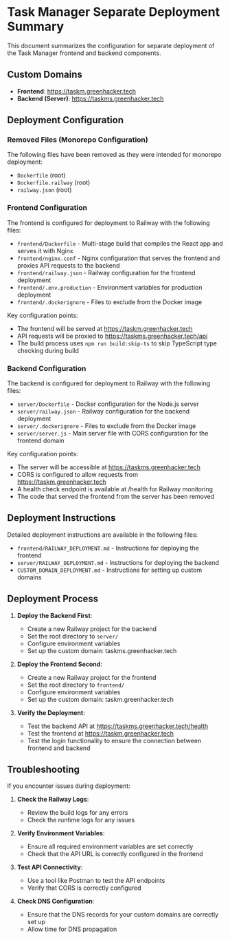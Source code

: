 # Task Manager Separate Deployment Summary

This document summarizes the configuration for separate deployment of the Task Manager frontend and backend components.

## Custom Domains

- **Frontend**: https://taskm.greenhacker.tech
- **Backend (Server)**: https://taskms.greenhacker.tech

## Deployment Configuration

### Removed Files (Monorepo Configuration)

The following files have been removed as they were intended for monorepo deployment:

- `Dockerfile` (root)
- `Dockerfile.railway` (root)
- `railway.json` (root)

### Frontend Configuration

The frontend is configured for deployment to Railway with the following files:

- `frontend/Dockerfile` - Multi-stage build that compiles the React app and serves it with Nginx
- `frontend/nginx.conf` - Nginx configuration that serves the frontend and proxies API requests to the backend
- `frontend/railway.json` - Railway configuration for the frontend deployment
- `frontend/.env.production` - Environment variables for production deployment
- `frontend/.dockerignore` - Files to exclude from the Docker image

Key configuration points:
- The frontend will be served at https://taskm.greenhacker.tech
- API requests will be proxied to https://taskms.greenhacker.tech/api
- The build process uses `npm run build:skip-ts` to skip TypeScript type checking during build

### Backend Configuration

The backend is configured for deployment to Railway with the following files:

- `server/Dockerfile` - Docker configuration for the Node.js server
- `server/railway.json` - Railway configuration for the backend deployment
- `server/.dockerignore` - Files to exclude from the Docker image
- `server/server.js` - Main server file with CORS configuration for the frontend domain

Key configuration points:
- The server will be accessible at https://taskms.greenhacker.tech
- CORS is configured to allow requests from https://taskm.greenhacker.tech
- A health check endpoint is available at /health for Railway monitoring
- The code that served the frontend from the server has been removed

## Deployment Instructions

Detailed deployment instructions are available in the following files:

- `frontend/RAILWAY_DEPLOYMENT.md` - Instructions for deploying the frontend
- `server/RAILWAY_DEPLOYMENT.md` - Instructions for deploying the backend
- `CUSTOM_DOMAIN_DEPLOYMENT.md` - Instructions for setting up custom domains

## Deployment Process

1. **Deploy the Backend First**:
   - Create a new Railway project for the backend
   - Set the root directory to `server/`
   - Configure environment variables
   - Set up the custom domain: taskms.greenhacker.tech

2. **Deploy the Frontend Second**:
   - Create a new Railway project for the frontend
   - Set the root directory to `frontend/`
   - Configure environment variables
   - Set up the custom domain: taskm.greenhacker.tech

3. **Verify the Deployment**:
   - Test the backend API at https://taskms.greenhacker.tech/health
   - Test the frontend at https://taskm.greenhacker.tech
   - Test the login functionality to ensure the connection between frontend and backend

## Troubleshooting

If you encounter issues during deployment:

1. **Check the Railway Logs**:
   - Review the build logs for any errors
   - Check the runtime logs for any issues

2. **Verify Environment Variables**:
   - Ensure all required environment variables are set correctly
   - Check that the API URL is correctly configured in the frontend

3. **Test API Connectivity**:
   - Use a tool like Postman to test the API endpoints
   - Verify that CORS is correctly configured

4. **Check DNS Configuration**:
   - Ensure that the DNS records for your custom domains are correctly set up
   - Allow time for DNS propagation
